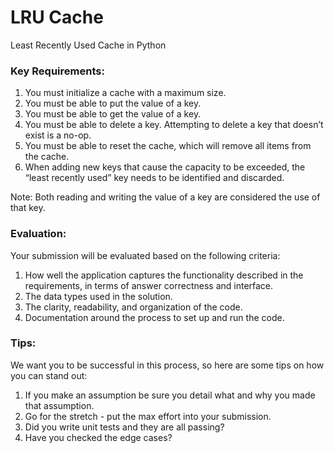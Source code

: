 # LRU Cache
Least Recently Used Cache in Python



### Key Requirements:
1. You must initialize a cache with a maximum size.
2. You must be able to put the value of a key.
3. You must be able to get the value of a key.
4. You must be able to delete a key. Attempting to delete a key that doesn’t exist is a
no-op.
5. You must be able to reset the cache, which will remove all items from the cache.
6. When adding new keys that cause the capacity to be exceeded, the “least recently used”
key needs to be identified and discarded.

Note: Both reading and writing the value of a key are considered the use of that key.


### Evaluation:
Your submission will be evaluated based on the following criteria:
1. How well the application captures the functionality described in the requirements, in
terms of answer correctness and interface.
2. The data types used in the solution.
3. The clarity, readability, and organization of the code.
4. Documentation around the process to set up and run the code.


### Tips:
We want you to be successful in this process, so here are some tips on how you can stand out:
1. If you make an assumption be sure you detail what and why you made that assumption.
2. Go for the stretch - put the max effort into your submission.
3. Did you write unit tests and they are all passing?
4. Have you checked the edge cases?

